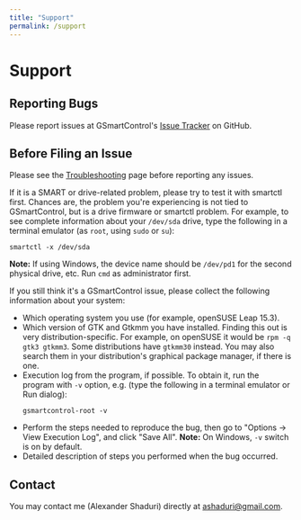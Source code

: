 ```yaml
---
title: "Support"
permalink: /support
---
```


# Support


## Reporting Bugs

Please report issues at GSmartControl's
[Issue Tracker](https://github.com/ashaduri/gsmartcontrol/issues) on GitHub.


## Before Filing an Issue

Please see the [Troubleshooting](troubleshooting.md) page before reporting any issues.

If it is a SMART or drive-related problem, please try to test it with smartctl first.
Chances are, the problem you're experiencing is not tied to GSmartControl,
but is a drive firmware or smartctl problem. For example, to see complete
information about your `/dev/sda` drive, type the following in a terminal
emulator (as `root`, using `sudo` or `su`):
```
smartctl -x /dev/sda
```
**Note:** If using Windows, the device name should be `/dev/pd1` for the
second physical drive, etc. Run `cmd` as administrator first.

If you still think it's a GSmartControl issue, please collect the following
information about your system:

- Which operating system you use (for example, openSUSE Leap 15.3).
- Which version of GTK and Gtkmm you have installed. Finding this out is very
distribution-specific. For example, on openSUSE it would be `rpm -q gtk3 gtkmm3`.
Some distributions have `gtkmm30` instead. You may also search them in your 
distribution's graphical package manager, if there is one.
- Execution log from the program, if possible. To obtain it, run the program
with `-v` option, e.g. (type the following in a terminal emulator or Run dialog):
    ```
    gsmartcontrol-root -v
    ```
- Perform the steps needed to reproduce the bug, then go to
"Options -> View Execution Log", and click "Save All".
**Note:** On Windows, `-v` switch is on by default.
- Detailed description of steps you performed when the bug occurred.


## Contact
You may contact me (Alexander Shaduri) directly at [ashaduri@gmail.com](mailto:ashaduri@gmail.com).

